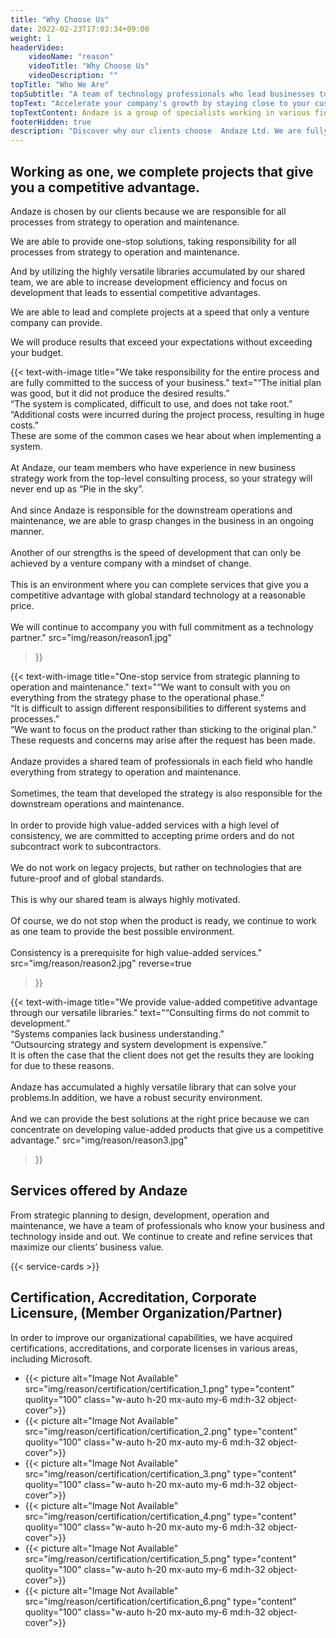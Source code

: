 ```yaml
---
title: "Why Choose Us"
date: 2022-02-23T17:03:34+09:00
weight: 1
headerVideo: 
    videoName: "reason"
    videoTitle: "Why Choose Us"
    videoDescription: ""
topTitle: "Who We Are"
topSubtitle: "A team of technology professionals who lead businesses to success"
topText: "Accelerate your company's growth by staying close to your customers"
topTextContent: Andaze is a group of specialists working in various fields. Our team of business-savvy technology professionals catches the changes in your business and proposes successful strategies that are not just a "Pie in the sky". Then, we start system development efficiently, using superior technology of global standards. We provide solutions that lead your business to success at a reasonable price using the "Andaze Method," in which every member functions as a player.
footerHidden: true
description: "Discover why our clients choose  Andaze Ltd. We are fully committed to being your technology partner for your business success, taking responsibility for the entire process from strategic planning to operations and maintenance."
---
```


## Working as one, we complete projects that give you a competitive advantage.



Andaze is chosen by our clients because we are responsible for all processes from strategy to operation and maintenance.  

We are able to provide one-stop solutions, taking responsibility for all processes from strategy to operation and maintenance.  

And by utilizing the highly versatile libraries accumulated by our shared team, we are able to increase development efficiency and focus on development that leads to essential competitive advantages.  

We are able to lead and complete projects at a speed that only a venture company can provide.  

We will produce results that exceed your expectations without exceeding your budget.  



{{< text-with-image 
    title="We take responsibility for the entire process and are fully committed to the success of your business."
    text="“The initial plan was good, but it did not produce the desired results.”<br>“The system is complicated, difficult to use, and does not take root.”<br>“Additional costs were incurred during the project process, resulting in huge costs.”<br>These are some of the common cases we hear about when implementing a system.<br><br>At Andaze, our team members who have experience in new business strategy work from the top-level consulting process, so your strategy will never end up as “Pie in the sky”.<br><br>And since Andaze is responsible for the downstream operations and maintenance, we are able to grasp changes in the business in an ongoing manner.<br><br>Another of our strengths is the speed of development that can only be achieved by a venture company with a mindset of change.<br><br>This is an environment where you can complete services that give you a competitive advantage with global standard technology at a reasonable price.<br><br>We will continue to accompany you with full commitment as a technology partner."
    src="img/reason/reason1.jpg"
>}}

{{< text-with-image 
    title="One-stop service from strategic planning to operation and maintenance."
    text="“We want to consult with you on everything from the strategy phase to the operational phase.”<br>“It is difficult to assign different responsibilities to different systems and processes.”<br>“We want to focus on the product rather than sticking to the original plan.”<br>These requests and concerns may arise after the request has been made.<br><br>Andaze provides a shared team of professionals in each field who handle everything from strategy to operation and maintenance.<br><br>Sometimes, the team that developed the strategy is also responsible for the downstream operations and maintenance.<br><br>In order to provide high value-added services with a high level of consistency, we are committed to accepting prime orders and do not subcontract work to subcontractors.<br><br>We do not work on legacy projects, but rather on technologies that are future-proof and of global standards.<br><br>This is why our shared team is always highly motivated.<br><br>Of course, we do not stop when the product is ready, we continue to work as one team to provide the best possible environment.<br><br>Consistency is a prerequisite for high value-added services."
    src="img/reason/reason2.jpg"
    reverse=true
>}}

{{< text-with-image 
    title="We provide value-added competitive advantage through our versatile libraries."
    text="“Consulting firms do not commit to development.”<br>“Systems companies lack business understanding.”<br>“Outsourcing strategy and system development is expensive.”<br>It is often the case that the client does not get the results they are looking for due to these reasons.<br><br>Andaze has accumulated a highly versatile library that can solve your problems.In addition, we have a robust security environment.<br><br>And we can provide the best solutions at the right price because we can concentrate on developing value-added products that give us a competitive advantage."
    src="img/reason/reason3.jpg"
>}}



## Services offered by Andaze

From strategic planning to design, development, operation and maintenance, we have a team of professionals who know your business and technology inside and out. We continue to create and refine services that maximize our clients’ business value.

{{< service-cards >}}



## Certification, Accreditation, Corporate Licensure, (Member Organization/Partner)

In order to improve our organizational capabilities, we have acquired certifications, accreditations, and corporate licenses in various areas, including Microsoft.


<ul class="grid md:grid-cols-3 sm:grid-cols-2 md:gap-4 mt-10">

<li class="flex flex-col justify-center">
{{< picture alt="Image Not Available" src="img/reason/certification/certification_1.png" type="content" quolity="100" class="w-auto h-20 mx-auto my-6 md:h-32 object-cover">}}
</li>

<li class="flex flex-col justify-center">
{{< picture alt="Image Not Available" src="img/reason/certification/certification_2.png" type="content" quolity="100" class="w-auto h-20 mx-auto my-6 md:h-32 object-cover">}}
</li>

<li class="flex flex-col justify-center">
{{< picture alt="Image Not Available" src="img/reason/certification/certification_3.png" type="content" quolity="100" class="w-auto h-20 mx-auto my-6 md:h-32 object-cover">}}
</li>

<li class="flex flex-col justify-center">
{{< picture alt="Image Not Available" src="img/reason/certification/certification_4.png" type="content" quolity="100" class="w-auto h-20 mx-auto my-6 md:h-32 object-cover">}}
</li>

<li class="flex flex-col justify-center">
{{< picture alt="Image Not Available" src="img/reason/certification/certification_5.png" type="content" quolity="100" class="w-auto h-20 mx-auto my-6 md:h-32 object-cover">}}
</li>

<li class="flex flex-col justify-center">
{{< picture alt="Image Not Available" src="img/reason/certification/certification_6.png" type="content" quolity="100" class="w-auto h-20 mx-auto my-6 md:h-32 object-cover">}}
</li>


</ul>